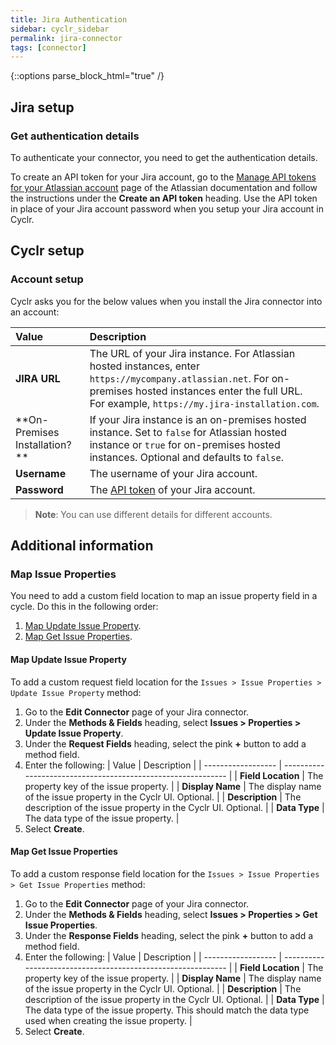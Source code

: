 ```yaml
---
title: Jira Authentication
sidebar: cyclr_sidebar
permalink: jira-connector
tags: [connector]
---
```

{::options parse_block_html="true" /}
<section class="card">
  
## Jira setup

<a link="get-authentication-details">
  
### Get authentication details

To authenticate your connector, you need to get the authentication details. 

To create an API token for your Jira account, go to the [Manage API tokens for your Atlassian account](https://support.atlassian.com/atlassian-account/docs/manage-api-tokens-for-your-atlassian-account/) page of the Atlassian documentation and follow the instructions under the **Create an API token** heading. Use the API token in place of your Jira account password when you setup your Jira account in Cyclr.

</section>

<section class="card">

## Cyclr setup

### Account setup

Cyclr asks you for the below values when you install the Jira connector into an account:

| Value                          | Description                                                  |
| :----------------------------- | :----------------------------------------------------------- |
| **JIRA URL**                   | The URL of your Jira instance. For Atlassian hosted instances, enter `https://mycompany.atlassian.net`. For on-premises hosted instances enter the full URL. For example, `https://my.jira-installation.com`. |
| **On-Premises Installation? ** | If your Jira instance is an on-premises hosted instance. Set to `false` for Atlassian hosted instance or `true` for on-premises hosted instances. Optional and defaults to `false`. |
| **Username**                   | The username of your Jira account.                           |
| **Password**                   | The [API token](#get-authentication-details) of your Jira account. |

> **Note**: You can use different details for different accounts.

</section>

<section class="card">

## Additional information

### Map Issue Properties

You need to add a custom field location to map an issue property field in a cycle. Do this in the following order:

1. [Map Update Issue Property](#map-update-issue-property).
2. [Map Get Issue Properties](#map-get-issue-properties).

<a link="map-update-issue-property">

#### Map Update Issue Property

To add a custom request field location for the `Issues > Issue Properties > Update Issue Property` method:

1. Go to the **Edit Connector** page of your Jira connector.
2. Under the **Methods & Fields** heading, select **Issues > Properties > Update Issue Property**.
3. Under the **Request Fields** heading, select the pink **+** button to add a method field.
4. Enter the following:
   | Value              | Description                                                  |
   | ------------------ | ------------------------------------------------------------ |
   | **Field Location** | The property key of the issue property.                      |
   | **Display Name**   | The display name of the issue property in the Cyclr UI. Optional. |
   | **Description**    | The description of the issue property in the Cyclr UI. Optional. |
   | **Data Type**      | The data type of the issue property.                         |
5. Select **Create**.

<a link="map-get-issue-properties">

#### Map Get Issue Properties

To add a custom response field location for the `Issues > Issue Properties > Get Issue Properties` method:

1. Go to the **Edit Connector** page of your Jira connector.
2. Under the **Methods & Fields** heading, select **Issues > Properties > Get Issue Properties**.
3. Under the **Response Fields** heading, select the pink **+** button to add a method field.
4. Enter the following:
   | Value              | Description                                                  |
   | ------------------ | ------------------------------------------------------------ |
   | **Field Location** | The property key of the issue property.                      |
   | **Display Name**   | The display name of the issue property in the Cyclr UI. Optional. |
   | **Description**    | The description of the issue property in the Cyclr UI. Optional. |
   | **Data Type**      | The data type of the issue property. This should match the data type used when creating the issue property. |
5. Select **Create**.

</section>
